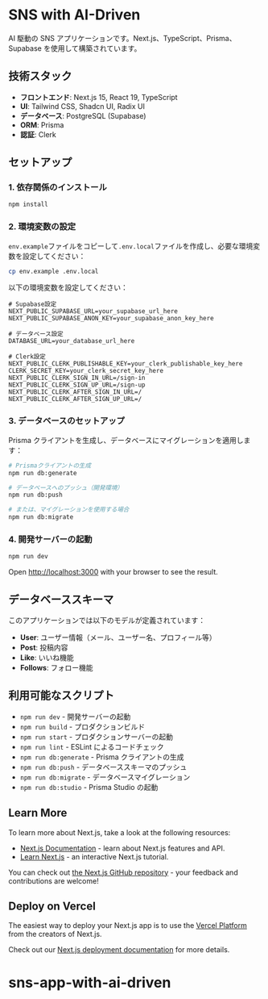 # SNS with AI-Driven

AI 駆動の SNS アプリケーションです。Next.js、TypeScript、Prisma、Supabase を使用して構築されています。

## 技術スタック

- **フロントエンド**: Next.js 15, React 19, TypeScript
- **UI**: Tailwind CSS, Shadcn UI, Radix UI
- **データベース**: PostgreSQL (Supabase)
- **ORM**: Prisma
- **認証**: Clerk

## セットアップ

### 1. 依存関係のインストール

```bash
npm install
```

### 2. 環境変数の設定

`env.example`ファイルをコピーして`.env.local`ファイルを作成し、必要な環境変数を設定してください：

```bash
cp env.example .env.local
```

以下の環境変数を設定してください：

```env
# Supabase設定
NEXT_PUBLIC_SUPABASE_URL=your_supabase_url_here
NEXT_PUBLIC_SUPABASE_ANON_KEY=your_supabase_anon_key_here

# データベース設定
DATABASE_URL=your_database_url_here

# Clerk設定
NEXT_PUBLIC_CLERK_PUBLISHABLE_KEY=your_clerk_publishable_key_here
CLERK_SECRET_KEY=your_clerk_secret_key_here
NEXT_PUBLIC_CLERK_SIGN_IN_URL=/sign-in
NEXT_PUBLIC_CLERK_SIGN_UP_URL=/sign-up
NEXT_PUBLIC_CLERK_AFTER_SIGN_IN_URL=/
NEXT_PUBLIC_CLERK_AFTER_SIGN_UP_URL=/
```

### 3. データベースのセットアップ

Prisma クライアントを生成し、データベースにマイグレーションを適用します：

```bash
# Prismaクライアントの生成
npm run db:generate

# データベースへのプッシュ（開発環境）
npm run db:push

# または、マイグレーションを使用する場合
npm run db:migrate
```

### 4. 開発サーバーの起動

```bash
npm run dev
```

Open [http://localhost:3000](http://localhost:3000) with your browser to see the result.

## データベーススキーマ

このアプリケーションでは以下のモデルが定義されています：

- **User**: ユーザー情報（メール、ユーザー名、プロフィール等）
- **Post**: 投稿内容
- **Like**: いいね機能
- **Follows**: フォロー機能

## 利用可能なスクリプト

- `npm run dev` - 開発サーバーの起動
- `npm run build` - プロダクションビルド
- `npm run start` - プロダクションサーバーの起動
- `npm run lint` - ESLint によるコードチェック
- `npm run db:generate` - Prisma クライアントの生成
- `npm run db:push` - データベーススキーマのプッシュ
- `npm run db:migrate` - データベースマイグレーション
- `npm run db:studio` - Prisma Studio の起動

## Learn More

To learn more about Next.js, take a look at the following resources:

- [Next.js Documentation](https://nextjs.org/docs) - learn about Next.js features and API.
- [Learn Next.js](https://nextjs.org/learn) - an interactive Next.js tutorial.

You can check out [the Next.js GitHub repository](https://github.com/vercel/next.js) - your feedback and contributions are welcome!

## Deploy on Vercel

The easiest way to deploy your Next.js app is to use the [Vercel Platform](https://vercel.com/new?utm_medium=default-template&filter=next.js&utm_source=create-next-app&utm_campaign=create-next-app-readme) from the creators of Next.js.

Check out our [Next.js deployment documentation](https://nextjs.org/docs/app/building-your-application/deploying) for more details.

# sns-app-with-ai-driven
